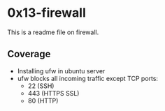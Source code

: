 # 0x13-firewall
This is a readme file on firewall.

## Coverage
* Installing ufw in ubuntu server
* ufw blocks all incoming traffic except TCP ports:
   * 22 (SSH)
   * 443 (HTTPS SSL)
   * 80 (HTTP)

